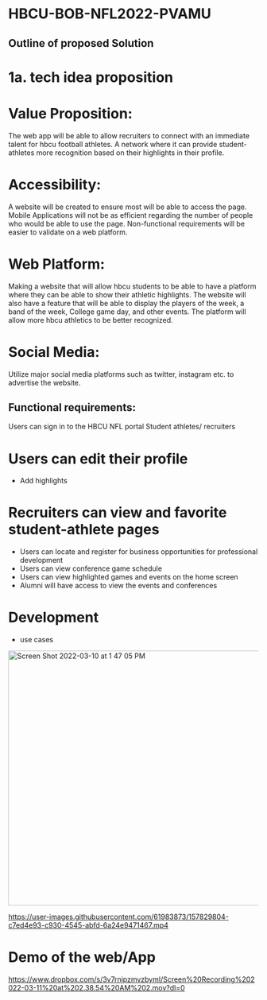 # HBCU-BOB-NFL2022-PVAMU


 
## Outline of proposed Solution

# 1a. tech idea proposition 

# Value Proposition:
The web app will be able to allow recruiters to connect with an immediate talent for hbcu football athletes. A network where it can provide student-athletes more recognition based on their highlights in their profile. 

# Accessibility: 
A website will be created to ensure most will be able to access the page. Mobile Applications will not be as efficient regarding the number of people who would be able to use the page. Non-functional requirements will be easier to validate on a web platform.



# Web Platform:
Making a website that will allow hbcu students to be able to have a platform where they can be able to show their athletic highlights. The website will also have a feature that will be able to display the players of the week, a band of the week, College game day, and other events. The platform will allow more hbcu athletics to be better recognized.

# Social Media:
Utilize major social media platforms such as twitter, instagram etc. to advertise the website.
 
## Functional requirements:
Users can sign in to the HBCU NFL portal
 Student athletes/ recruiters

# Users can edit their profile
  - Add highlights
# Recruiters can view and favorite student-athlete pages
 - Users can locate and register for business opportunities for professional development
 - Users can view conference game schedule
 - Users can view highlighted games and events on the home screen
 - Alumni will have access to view the events and conferences 

# Development 
- use cases 

<img width="513" alt="Screen Shot 2022-03-10 at 1 47 05 PM" src="https://user-images.githubusercontent.com/61983873/157742949-7c97e528-a936-4c0c-9406-92fbc35a3589.png">


https://user-images.githubusercontent.com/61983873/157829804-c7ed4e93-c930-4545-abfd-6a24e9471467.mp4


# Demo of the web/App

https://www.dropbox.com/s/3v7rnjpzmvzbyml/Screen%20Recording%202022-03-11%20at%202.38.54%20AM%202.mov?dl=0




